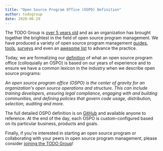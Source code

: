 ```yaml
---
title: "Open Source Program Office (OSPO) Definition"
author: todogroup
date: 2020-06-29
---
```


The TODO Group is [over 5 years old](https://todogroup.org/blog/welcome/) and as an organization has brought together the brightest in the field of open source program management. We have produced a variety of open source program management [guides](https://todogroup.org/guides/), [tools](https://github.com/todogroup/repolinter), [surveys](https://github.com/todogroup/survey) and even an [awesome list](https://github.com/todogroup/awesome-oss-mgmt) to advance the practice.

Today, we are formalizing our [definition](https://github.com/todogroup/ospodefinition.org) of what an open source program office (colloquially an OSPO) is based on our years of experience and to ensure we have a common lexicon in the industry when we describe open source programs:

*An open source program office (OSPO) is the center of gravity for an organization's open source operations and structure. This can include training developers, ensuring legal compliance, engaging with and building communities, and defining policies that govern code usage, distribution, selection, auditing and more.*

The full detailed OSPO definition is on [GitHub](https://github.com/todogroup/ospodefinition.org) and available anyone to reference. At the end of the day, each OSPO is custom-configured based on its particular business, products and goals.

Finally, if you're interested in starting an open source program or collaborating with your peers in open source program management, please consider [joining the TODO Group](http://todogroup.org/join/)!
